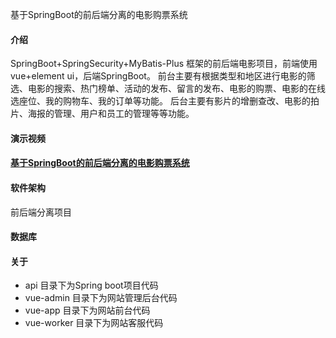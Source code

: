 基于SpringBoot的前后端分离的电影购票系统

#### 介绍
SpringBoot+SpringSecurity+MyBatis-Plus 框架的前后端电影项目，前端使用vue+element ui，后端SpringBoot。
前台主要有根据类型和地区进行电影的筛选、电影的搜索、热门榜单、活动的发布、留言的发布、电影的购票、电影的在线选座位、我的购物车、我的订单等功能。
后台主要有影片的增删查改、电影的拍片、海报的管理、用户和员工的管理等等功能。

#### 演示视频
#### [基于SpringBoot的前后端分离的电影购票系统](https://www.bilibili.com/video/BV1fA411579h)

#### 软件架构
前后端分离项目

####  数据库



#### 关于

- api 目录下为Spring boot项目代码
- vue-admin 目录下为网站管理后台代码
- vue-app 目录下为网站前台代码
- vue-worker 目录下为网站客服代码
